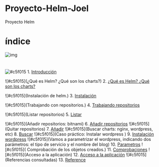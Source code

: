 # Proyecto-Helm-Joel
Proyecto Helm
# índice
![img]()
#
![#c5f015](Introducción) 1. [Introducción]()

![#c5f015](¿Qué es Helm? ¿Qué son los charts?) 2. [¿Qué es Helm? ¿Qué son los charts?]()

![#c5f015](Instalación de helm.) 3. [Instalación]()

![#c5f015](Trabajando con repositorios.) 4. [Trabajando repositorios]()

![#c5f015](Listar repositorios) 5. [Listar]() 

![#c5f015](Añadir repositorios: bitnami) 6. [Añadir repositorios]()
![#c5f015](Quitar repositorios) 7. [Añadir]()
![#c5f015](Buscar charts: nginx, wordpress, etc) 8. [Buscar]()
![#c5f015](Caso práctico: Instalar wordpress ) 9. [Instalación wordpress]()
![#c5f015](Vamos a parametrizar el wordpress, indicando dos parámetros: el tipo de servicio y el nombre del blog) 10. [Parametros]()
![#c5f015]( Comprobación de los objetos creados.) 11. [Comprobaciones]()
![#c5f015](Acceso a la aplicación) 12. [Acceso a la aplicación]()
![#c5f015](Referencias consultadas) 13. [Reference]()


